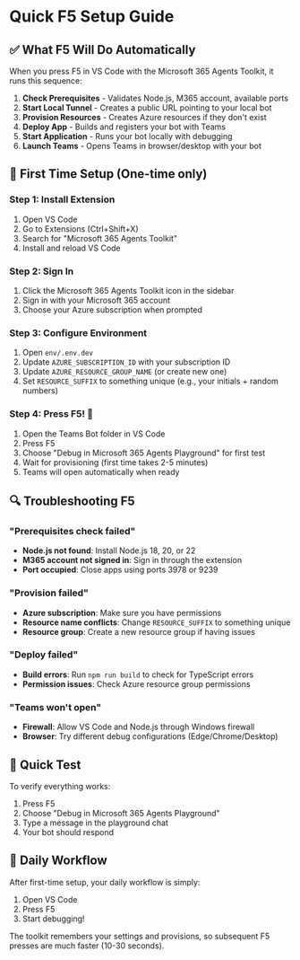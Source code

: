 # Quick F5 Setup Guide

## ✅ What F5 Will Do Automatically

When you press F5 in VS Code with the Microsoft 365 Agents Toolkit, it runs this sequence:

1. **Check Prerequisites** - Validates Node.js, M365 account, available ports
2. **Start Local Tunnel** - Creates a public URL pointing to your local bot
3. **Provision Resources** - Creates Azure resources if they don't exist
4. **Deploy App** - Builds and registers your bot with Teams
5. **Start Application** - Runs your bot locally with debugging
6. **Launch Teams** - Opens Teams in browser/desktop with your bot

## 🔧 First Time Setup (One-time only)

### Step 1: Install Extension
1. Open VS Code
2. Go to Extensions (Ctrl+Shift+X)
3. Search for "Microsoft 365 Agents Toolkit"
4. Install and reload VS Code

### Step 2: Sign In
1. Click the Microsoft 365 Agents Toolkit icon in the sidebar
2. Sign in with your Microsoft 365 account
3. Choose your Azure subscription when prompted

### Step 3: Configure Environment
1. Open `env/.env.dev` 
2. Update `AZURE_SUBSCRIPTION_ID` with your subscription ID
3. Update `AZURE_RESOURCE_GROUP_NAME` (or create new one)
4. Set `RESOURCE_SUFFIX` to something unique (e.g., your initials + random numbers)

### Step 4: Press F5! 🚀
1. Open the Teams Bot folder in VS Code
2. Press F5
3. Choose "Debug in Microsoft 365 Agents Playground" for first test
4. Wait for provisioning (first time takes 2-5 minutes)
5. Teams will open automatically when ready

## 🔍 Troubleshooting F5

### "Prerequisites check failed"
- **Node.js not found**: Install Node.js 18, 20, or 22
- **M365 account not signed in**: Sign in through the extension
- **Port occupied**: Close apps using ports 3978 or 9239

### "Provision failed"
- **Azure subscription**: Make sure you have permissions
- **Resource name conflicts**: Change `RESOURCE_SUFFIX` to something unique
- **Resource group**: Create a new resource group if having issues

### "Deploy failed"
- **Build errors**: Run `npm run build` to check for TypeScript errors
- **Permission issues**: Check Azure resource group permissions

### "Teams won't open"
- **Firewall**: Allow VS Code and Node.js through Windows firewall
- **Browser**: Try different debug configurations (Edge/Chrome/Desktop)

## 🎯 Quick Test

To verify everything works:
1. Press F5
2. Choose "Debug in Microsoft 365 Agents Playground"
3. Type a message in the playground chat
4. Your bot should respond

## 🔄 Daily Workflow

After first-time setup, your daily workflow is simply:
1. Open VS Code
2. Press F5
3. Start debugging!

The toolkit remembers your settings and provisions, so subsequent F5 presses are much faster (10-30 seconds).
